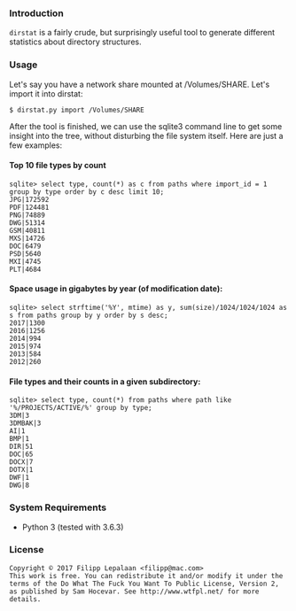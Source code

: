 ### Introduction

`dirstat` is a fairly crude, but surprisingly useful tool to generate different statistics about directory structures.


### Usage

Let's say you have a network share mounted at /Volumes/SHARE. Let's import it into dirstat:

    $ dirstat.py import /Volumes/SHARE


After the tool is finished, we can use the sqlite3 command line to get some insight into the tree, without disturbing the
file system itself. Here are just a few examples:

#### Top 10 file types by count

    sqlite> select type, count(*) as c from paths where import_id = 1 group by type order by c desc limit 10;
    JPG|172592                   
    PDF|124481                   
    PNG|74889                    
    DWG|51314                    
    GSM|40811
    MXS|14726
    DOC|6479
    PSD|5640
    MXI|4745
    PLT|4684

#### Space usage in gigabytes by year (of modification date):

    sqlite> select strftime('%Y', mtime) as y, sum(size)/1024/1024/1024 as s from paths group by y order by s desc;
    2017|1300
    2016|1256
    2014|994
    2015|974
    2013|584
    2012|260

#### File types and their counts in a given subdirectory:

    sqlite> select type, count(*) from paths where path like '%/PROJECTS/ACTIVE/%' group by type;
    3DM|3
    3DMBAK|3
    AI|1
    BMP|1
    DIR|51
    DOC|65
    DOCX|7
    DOTX|1
    DWF|1
    DWG|8


### System Requirements

- Python 3 (tested with 3.6.3)


### License

    Copyright © 2017 Filipp Lepalaan <filipp@mac.com>
    This work is free. You can redistribute it and/or modify it under the
    terms of the Do What The Fuck You Want To Public License, Version 2,
    as published by Sam Hocevar. See http://www.wtfpl.net/ for more details.
